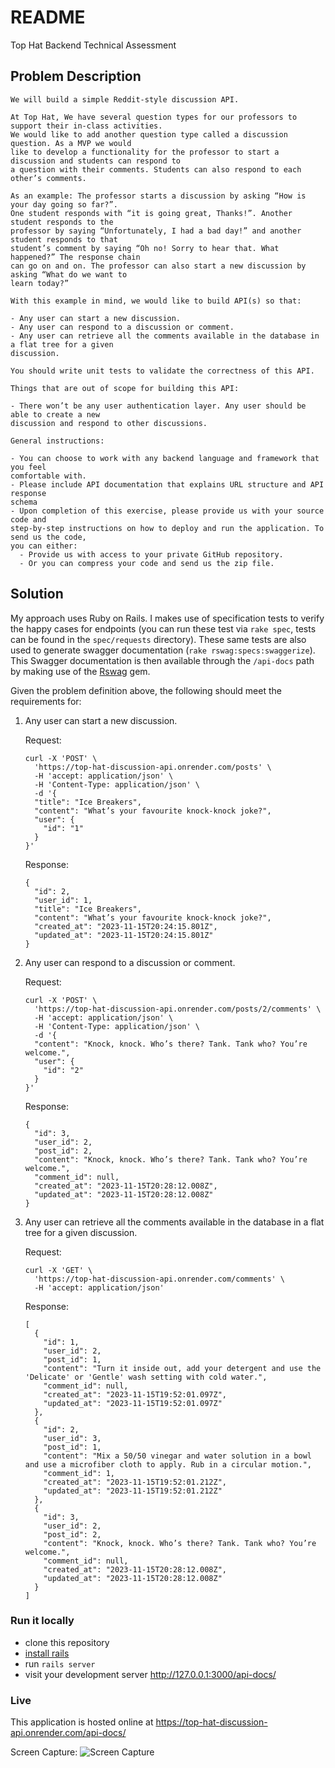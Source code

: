 # README

Top Hat Backend Technical Assessment

## Problem Description

```
We will build a simple Reddit-style discussion API.

At Top Hat, We have several question types for our professors to support their in-class activities.
We would like to add another question type called a discussion question. As a MVP we would
like to develop a functionality for the professor to start a discussion and students can respond to
a question with their comments. Students can also respond to each other’s comments.

As an example: The professor starts a discussion by asking “How is your day going so far?”.
One student responds with “it is going great, Thanks!”. Another student responds to the
professor by saying “Unfortunately, I had a bad day!” and another student responds to that
student’s comment by saying “Oh no! Sorry to hear that. What happened?” The response chain
can go on and on. The professor can also start a new discussion by asking “What do we want to
learn today?”

With this example in mind, we would like to build API(s) so that:

- Any user can start a new discussion.
- Any user can respond to a discussion or comment.
- Any user can retrieve all the comments available in the database in a flat tree for a given
discussion.

You should write unit tests to validate the correctness of this API.

Things that are out of scope for building this API:

- There won’t be any user authentication layer. Any user should be able to create a new
discussion and respond to other discussions.

General instructions:

- You can choose to work with any backend language and framework that you feel
comfortable with.
- Please include API documentation that explains URL structure and API response
schema
- Upon completion of this exercise, please provide us with your source code and
step-by-step instructions on how to deploy and run the application. To send us the code,
you can either:
  - Provide us with access to your private GitHub repository.
  - Or you can compress your code and send us the zip file.
```

## Solution

My approach uses Ruby on Rails. I makes use of specification tests to verify the happy cases for endpoints (you can run these test via `rake spec`, tests can be found in the `spec/requests` directory).
These same tests are also used to generate swagger documentation (`rake rswag:specs:swaggerize`). This Swagger documentation is then available through the `/api-docs` path by making use of the [Rswag](https://github.com/rswag/rswag) gem. 

Given the problem definition above, the following should meet the requirements for:

1) Any user can start a new discussion.

    Request:
    ```
    curl -X 'POST' \
      'https://top-hat-discussion-api.onrender.com/posts' \
      -H 'accept: application/json' \
      -H 'Content-Type: application/json' \
      -d '{
      "title": "Ice Breakers",
      "content": "What’s your favourite knock-knock joke?",
      "user": {
        "id": "1"
      }
    }'
    ```
    
    Response:
    ```
    {
      "id": 2,
      "user_id": 1,
      "title": "Ice Breakers",
      "content": "What’s your favourite knock-knock joke?",
      "created_at": "2023-11-15T20:24:15.801Z",
      "updated_at": "2023-11-15T20:24:15.801Z"
    }
    ```

2) Any user can respond to a discussion or comment.

    Request:
    ```
    curl -X 'POST' \
      'https://top-hat-discussion-api.onrender.com/posts/2/comments' \
      -H 'accept: application/json' \
      -H 'Content-Type: application/json' \
      -d '{
      "content": "Knock, knock. Who’s there? Tank. Tank who? You’re welcome.",
      "user": {
        "id": "2"
      }
    }'
    ```
    
    Response:
    ```
    {
      "id": 3,
      "user_id": 2,
      "post_id": 2,
      "content": "Knock, knock. Who’s there? Tank. Tank who? You’re welcome.",
      "comment_id": null,
      "created_at": "2023-11-15T20:28:12.008Z",
      "updated_at": "2023-11-15T20:28:12.008Z"
    }
    ```
3) Any user can retrieve all the comments available in the database in a flat tree for a given
  discussion.

    Request:
    ```
    curl -X 'GET' \
      'https://top-hat-discussion-api.onrender.com/comments' \
      -H 'accept: application/json'
    ```
    
    Response:
    ```
    [
      {
        "id": 1,
        "user_id": 2,
        "post_id": 1,
        "content": "Turn it inside out, add your detergent and use the 'Delicate' or 'Gentle' wash setting with cold water.",
        "comment_id": null,
        "created_at": "2023-11-15T19:52:01.097Z",
        "updated_at": "2023-11-15T19:52:01.097Z"
      },
      {
        "id": 2,
        "user_id": 3,
        "post_id": 1,
        "content": "Mix a 50/50 vinegar and water solution in a bowl and use a microfiber cloth to apply. Rub in a circular motion.",
        "comment_id": 1,
        "created_at": "2023-11-15T19:52:01.212Z",
        "updated_at": "2023-11-15T19:52:01.212Z"
      },
      {
        "id": 3,
        "user_id": 2,
        "post_id": 2,
        "content": "Knock, knock. Who’s there? Tank. Tank who? You’re welcome.",
        "comment_id": null,
        "created_at": "2023-11-15T20:28:12.008Z",
        "updated_at": "2023-11-15T20:28:12.008Z"
      }
    ]
    ```

### Run it locally

- clone this repository
- [install rails](https://guides.rubyonrails.org/v5.1/getting_started.html)
- run `rails server`
- visit your development server http://127.0.0.1:3000/api-docs/

### Live

This application is hosted online at https://top-hat-discussion-api.onrender.com/api-docs/

Screen Capture:
![Screen Capture](https://github.com/AdamDotCom/top-hat-discussion-api/blob/main/Swagger-UI.png?raw=true)